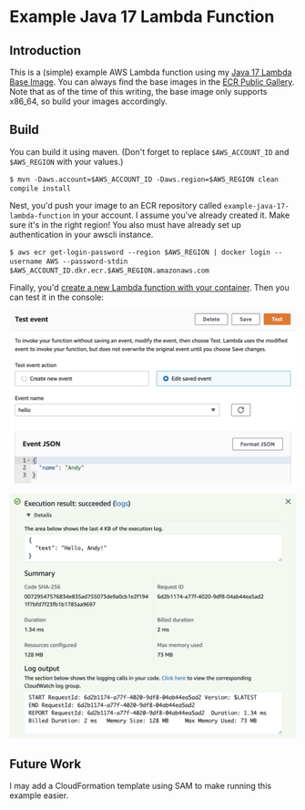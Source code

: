 # Example Java 17 Lambda Function

## Introduction

This is a (simple) example AWS Lambda function using my [Java 17 Lambda Base Image](https://github.com/sigpwned/aws-lambda-java-base-images). You can always find the base images in the [ECR Public Gallery](https://gallery.ecr.aws/m6n4d7c2/sigpwned/aws-lambda-java-base-image). Note that as of the time of this writing, the base image only supports x86_64, so build your images accordingly.

## Build

You can build it using maven. (Don't forget to replace `$AWS_ACCOUNT_ID` and `$AWS_REGION` with your values.)

    $ mvn -Daws.account=$AWS_ACCOUNT_ID -Daws.region=$AWS_REGION clean compile install

Nest, you'd push your image to an ECR repository called `example-java-17-lambda-function` in your account. I assume you've already created it. Make sure it's in the right region! You also must have already set up authentication in your awscli instance.

    $ aws ecr get-login-password --region $AWS_REGION | docker login --username AWS --password-stdin $AWS_ACCOUNT_ID.dkr.ecr.$AWS_REGION.amazonaws.com

Finally, you'd [create a new Lambda function with your container](https://docs.aws.amazon.com/lambda/latest/dg/gettingstarted-images.html). Then you can test it in the console:

![AWS Console Test Input](/test-input.png)

![AWS Console Test Output](/test-output.png)

## Future Work

I may add a CloudFormation template using SAM to make running this example easier.
